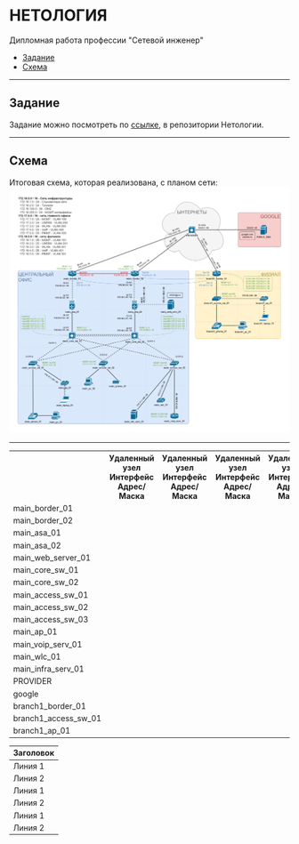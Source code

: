 # НЕТОЛОГИЯ
Дипломная работа профессии "Сетевой инженер"

- [Задание](#title1)
- [Схема](#title2)

---

## <a id="title1">Задание</a>

Задание можно посмотреть по [ссылке](https://github.com/netology-code/ntw-diplom/blob/main/README.md), в репозитории Нетологии.

---

## <a id="title2">Схема</a>

Итоговая схема, которая реализована, с планом сети:
![ПЛАН](source/План.png)

---

<table>
    <tr>
        <th>  </th>
        <th> Удаленный узел <br/> Интерфейс <br/> Адрес/Маска </th>
        <th> Удаленный узел <br/> Интерфейс <br/> Адрес/Маска </th>
        <th> Удаленный узел <br/> Интерфейс <br/> Адрес/Маска </th>
        <th> Удаленный узел <br/> Интерфейс <br/> Адрес/Маска </th>
        <th> Удаленный узел <br/> Интерфейс <br/> Адрес/Маска </th>
        <th> Удаленный узел <br/> Интерфейс <br/> Адрес/Маска </th>
        <th> Удаленный узел <br/> Интерфейс <br/> Адрес/Маска </th>
        <th> Удаленный узел <br/> Интерфейс <br/> Адрес/Маска </th>
        <th> Удаленный узел <br/> Интерфейс <br/> Адрес/Маска </th>
        <th> AS </th>
    </tr>
    <tr>
        <td> main_border_01 </td>
    </tr>
    <tr>
        <td> main_border_02 </td>
    </tr>
    <tr>
        <td> main_asa_01 </td>
    </tr>
    <tr>
        <td> main_asa_02 </td>
    </tr>
    <tr>
        <td> main_web_server_01 </td>
    </tr>
    <tr>
        <td> main_core_sw_01 </td>
    </tr>
    <tr>
        <td> main_core_sw_02 </td>
    </tr>
    <tr>
        <td> main_access_sw_01 </td>
    </tr>
    <tr>
        <td> main_access_sw_02 </td>
    </tr>
    <tr>
        <td> main_access_sw_03 </td>
    </tr>
    <tr>
        <td> main_ap_01 </td>
    </tr>
    <tr>
        <td> main_voip_serv_01 </td>
    </tr>
    <tr>
        <td> main_wlc_01 </td>
    </tr>
    <tr>
        <td> main_infra_serv_01 </td>
    </tr>
    <tr>
        <td> PROVIDER </td>
    </tr>
    <tr>
        <td> google </td>
    </tr>
    <tr>
        <td> branch1_border_01 </td>
    </tr>
    <tr>
        <td> branch1_access_sw_01 </td>
    </tr>
    <tr>
        <td> branch1_ap_01 </td>
    </tr>
</table>

| Заголовок       |
|-----------------|
| Линия 1         |
| Линия 2         |
| Линия 1         |
| Линия 2         |
| Линия 1         |
| Линия 2         |
